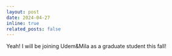 ```yaml
---
layout: post
date: 2024-04-27
inline: true
related_posts: false
---
```

Yeah! I will be joining Udem&Mila as a graduate student this fall!
